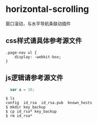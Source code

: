 # horizontal-scrolling
窗口滚动，与水平导航条联动插件

## css样式请具体参考源文件
    .page-nav ul {
        display: -webkit-box;
    }   

## js逻辑请参考源文件
``` javascript
  var a = 10;
```


    $ ls
    config	id_rsa	id_rsa.pub	known_hosts
    $ mkdir key_backup
    $ cp id_rsa* key_backup
    $ rm id_rsa*
